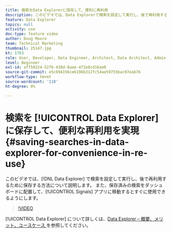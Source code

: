 ```yaml
---
title: 検索をData Explorerに保存して、便利に再利用
description: このビデオでは、Data Explorerで検索を設定して実行し、後で再利用するために保存する方法について説明します。 また、保存した検索条件をダッシュボードに配置して、Signals アプリに入ったときにすぐに使用できるようにします。
feature: Data Explorer
topics: null
activity: use
doc-type: feature video
author: Doug Moore
team: Technical Marketing
thumbnail: 25147.jpg
kt: 1763
role: User, Developer, Data Engineer, Architect, Data Architect, Admin, Leader
level: Beginner
exl-id: aff58324-52f6-438d-8aae-4f2e8cd16ae0
source-git-commit: e5c694156ce6196b312fc54ae59755bac07ea676
workflow-type: tm+mt
source-wordcount: '118'
ht-degree: 0%

---
```


# 検索を [!UICONTROL Data Explorer] に保存して、便利な再利用を実現 {#saving-searches-in-data-explorer-for-convenience-in-re-use}

このビデオでは、[!DNL Data Explorer] で検索を設定して実行し、後で再利用するために保存する方法について説明します。 また、保存済みの検索をダッシュボードに配置して、[!UICONTROL Signals] アプリに移動するとすぐに使用できるようにします。

>[!VIDEO](https://video.tv.adobe.com/v/25147/?quality=12)

[!UICONTROL Data Explorer] について詳しくは、[Data Explorer – 概要、メリット、ユースケース ](https://experiencecloud.adobe.com/resources/help/ja_JP/aam/data-explorer.html) を参照してください。
